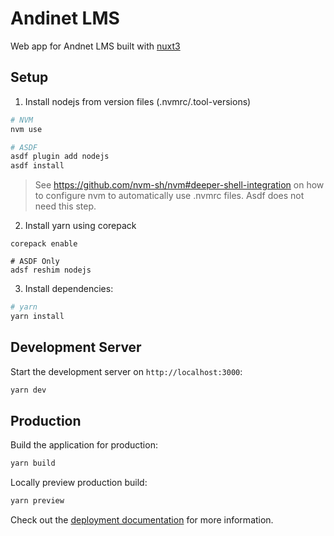 # Andinet LMS

Web app for Andnet LMS built with [nuxt3](https://nuxt.com/)

## Setup
1. Install nodejs from version files (.nvmrc/.tool-versions)
```sh
# NVM
nvm use

# ASDF
asdf plugin add nodejs
asdf install
```
> See https://github.com/nvm-sh/nvm#deeper-shell-integration on how to configure nvm to automatically use .nvmrc files. Asdf does not need this step.

2. Install yarn using corepack
```
corepack enable

# ASDF Only
adsf reshim nodejs
```
3. Install dependencies:

```bash
# yarn
yarn install
```

## Development Server

Start the development server on `http://localhost:3000`:

```bash
yarn dev
```

## Production

Build the application for production:

```bash
yarn build
```

Locally preview production build:

```bash
yarn preview
```

Check out the [deployment documentation](https://nuxt.com/docs/getting-started/deployment) for more information.
